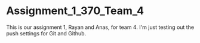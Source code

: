 # Assignment_1_370_Team_4

This is our assignment 1, Rayan and Anas, for team 4. I'm just testing out the push settings for Git and Github.